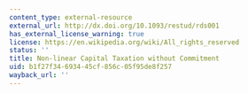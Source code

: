```yaml
---
content_type: external-resource
external_url: http://dx.doi.org/10.1093/restud/rds001
has_external_license_warning: true
license: https://en.wikipedia.org/wiki/All_rights_reserved
status: ''
title: Non-linear Capital Taxation without Commitment
uid: b1f27f34-6934-45cf-856c-05f95de8f257
wayback_url: ''
---
```

